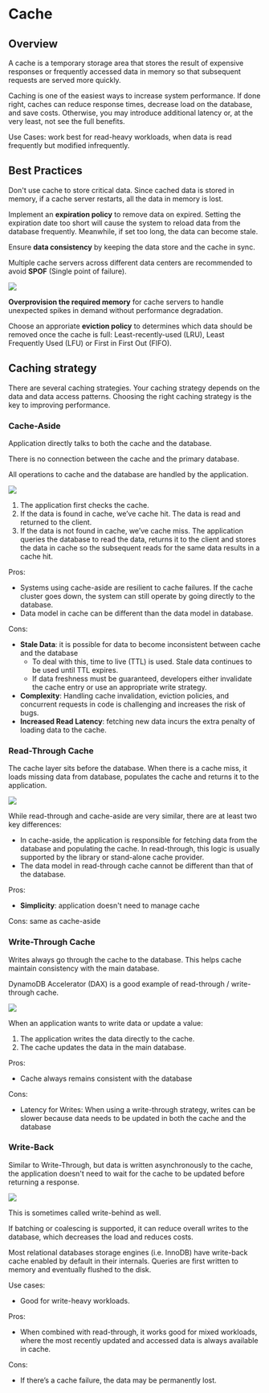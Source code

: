 # Cache

## Overview

A cache is a temporary storage area that stores the result of expensive responses or frequently accessed data in memory so that subsequent requests are served more quickly.

Caching is one of the easiest ways to increase system performance. If done right, caches can reduce response times, decrease load on the database, and save costs. Otherwise, you may introduce additional latency or, at the very least, not see the full benefits.

Use Cases: work best for read-heavy workloads, when data is read frequently but modified infrequently.


## Best Practices

Don't use cache to store critical data. Since cached data is stored in memory, if a cache server restarts, all the data in memory is lost.

Implement an **expiration policy** to remove data on expired. Setting the expiration date too short will cause the system to reload data from the database frequently. Meanwhile, if set too long, the data can become stale.

Ensure **data consistency** by keeping the data store and the cache in sync.

Multiple cache servers across different data centers are recommended to avoid **SPOF** (Single point of failure).

![](https://upload.wikimedia.org/wikipedia/commons/thumb/8/83/Single_Point_of_Failure.png/400px-Single_Point_of_Failure.png)

**Overprovision the required memory** for cache servers to handle unexpected spikes in demand without performance degradation.

Choose an approriate **eviction policy** to determines which data should be removed once the cache is full: Least-recently-used (LRU), Least Frequently Used (LFU) or First in First Out (FIFO).


## Caching strategy

There are several caching strategies. Your caching strategy depends on the data and data access patterns. Choosing the right caching strategy is the key to improving performance.


### Cache-Aside

Application directly talks to both the cache and the database.

There is no connection between the cache and the primary database.

All operations to cache and the database are handled by the application. 

![](https://codeahoy.com/img/cache-aside.png)

1. The application first checks the cache.
2. If the data is found in cache, we’ve cache hit. The data is read and returned to the client.
3. If the data is not found in cache, we’ve cache miss. The application queries the database to read the data, returns it to the client and stores the data in cache so the subsequent reads for the same data results in a cache hit.

Pros:
- Systems using cache-aside are resilient to cache failures. If the cache cluster goes down, the system can still operate by going directly to the database.
- Data model in cache can be different than the data model in database.

Cons:
- **Stale Data**: it is possible for data to become inconsistent between cache and the database
  - To deal with this, time to live (TTL) is used. Stale data continues to be used until TTL expires.
  - If data freshness must be guaranteed, developers either invalidate the cache entry or use an appropriate write strategy.
- **Complexity**: Handling cache invalidation, eviction policies, and concurrent requests in code is challenging and increases the risk of bugs.
- **Increased Read Latency**: fetching new data incurs the extra penalty of loading data to the cache.


### Read-Through Cache

The cache layer sits before the database. When there is a cache miss, it loads missing data from database, populates the cache and returns it to the application.

![](https://codeahoy.com/img/read-through.png)

While read-through and cache-aside are very similar, there are at least two key differences:
- In cache-aside, the application is responsible for fetching data from the database and populating the cache. In read-through, this logic is usually supported by the library or stand-alone cache provider.
- The data model in read-through cache cannot be different than that of the database.


Pros:
- **Simplicity**: application doesn't need to manage cache

Cons: same as cache-aside


### Write-Through Cache

Writes always go through the cache to the database. This helps cache maintain consistency with the main database.

DynamoDB Accelerator (DAX) is a good example of read-through / write-through cache.

![](https://codeahoy.com/img/write-through.png)

When an application wants to write data or update a value:
1. The application writes the data directly to the cache.
2. The cache updates the data in the main database.

Pros:
- Cache always remains consistent with the database

Cons: 
- Latency for Writes: When using a write-through strategy, writes can be slower because data needs to be updated in both the cache and the database



### Write-Back

Similar to Write-Through, but data is written asynchronously to the cache, the application doesn't need to wait for the cache to be updated before returning a response.

![](https://codeahoy.com/img/write-back.png)

This is sometimes called write-behind as well.

If batching or coalescing is supported, it can reduce overall writes to the database, which decreases the load and reduces costs.

Most relational databases storage engines (i.e. InnoDB) have write-back cache enabled by default in their internals. Queries are first written to memory and eventually flushed to the disk.

Use cases:
- Good for write-heavy workloads.

Pros:
- When combined with read-through, it works good for mixed workloads, where the most recently updated and accessed data is always available in cache.

Cons:
- If there’s a cache failure, the data may be permanently lost.

